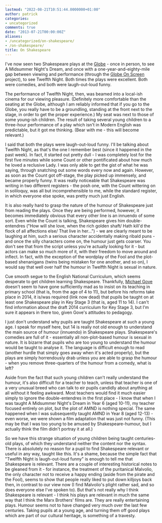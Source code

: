 ```yaml
---
lastmod: "2022-08-21T10:51:44.0000000+01:00"
author: patrick
categories:
- uncategorized
comments: true
date: "2013-07-21T00:00:00Z"
aliases:
- /uncategorized/on-shakespeare/
- /on-shakespeare/
title: On Shakespeare
---
```

I've now seen two Shakespeare plays at the [Globe](https://en.wikipedia.org/wiki/Shakespeare%27s_Globe) - once in person, to see A Midsummer Night's Dream, and once with a one-year-and-eighty-mile gap between viewing and performance (through the [Globe On Screen](https://www.dramaonlinelibrary.com/shakespeares-globe-on-screen) project), to see Twelfth Night.
Both times the plays were excellent.
Both were comedies, and both were laugh-out-loud funny.

The performance of Twelfth Night, then, was beamed into a local-ish cinema for our viewing pleasure.
(Definitely more comfortable than the seating at the Globe, although I am reliably informed that if you go to the Globe, you really have to be a groundling, standing at the front next to the stage, in order to get the proper experience.)
My seat was next to those of some young-ish children.
The result of taking several young children to a three-hour performance of a play which isn't in Modern English was predictable, but it got me thinking.
(Bear with me - this will become relevant.)

I said that both the plays were laugh-out-loud funny.
I'll be talking about Twelfth Night, as that's the one I remember best (since it happened in the past week).
In fact, it started out pretty dull - I was completely lost for the first five minutes while some Count or other pontificated about how much he loved a reclusive Lady.
I was only able to get the gist of what he was saying, through snatching out some words every now and again.
However, as soon as the Count got off-stage, the play picked up immensely, and became properly funny.
It was really noticeable that Shakespeare was writing in two different registers - the posh one, with the Count wittering on in soliloquy, was all but incomprehensible to me, while the standard register, in which everyone else spoke, was pretty much just English.

It is also really hard to grasp the nature of the humour of Shakespeare just from reading the plays.
Once they are being performed, however, it becomes immediately obvious that every other line is an innuendo of some sort.
Even while the Count is talking, Shakespeare gives him double-entendres ("How will she love, when the rich golden shaft/ Hath kill'd the flock of all affections else/ That live in her…") - we are clearly meant to be laughing at him, such a serious character accidentally making ribald puns - and once the silly characters come on, the humour just gets coarser.
You don't see that from the script unless you're actually looking for it - but actors can make so much more of it, with their freedom to move around and inflect.
In fact, with the exception of the wordplay of the Fool and the plot-based shenanigans (twins being mistaken for one another, and so on), I would say that well over half the humour in Twelfth Night is sexual in nature.

Cue smooth segue to the English National Curriculum, which seems desperate to get children learning Shakespeare.
Thankfully, [Michael Gove](https://en.wikipedia.org/wiki/Michael_Gove) doesn't seem to have gone sufficiently mad as to insist on its teaching in primary school (that is, from the age of 4 to 11), but before his reforms take place in 2014, it is/was required (link now dead) that pupils be taught on at least one Shakespeare play in Key Stage 3 (that is, aged 11 to 14).
I can't find information about the draft 2014 curriculum for Key Stage 3, but I'm sure it appears in there too, given Gove's attitudes to pedagogy.

I just don't understand why pupils are taught Shakespeare at such a young age.
I speak for myself here, but 14 is really not old enough to understand the main source of humour (innuendo) in Shakespeare plays.
Shakespeare's comedies are full of it - essentially all non-plot-based humour is sexual in nature.
It is bizarre that pupils who are too young to understand the humour would be taught to analyse it.
The language is difficult enough to read (another hurdle that simply goes away when it's acted properly), but the plays are simply horrendously drab unless you are able to grasp the humour - when you remove three-quarters of the humour from a comedy, what is left?

Aside from the fact that such young children can't really understand the humour, it's also difficult for a teacher to teach, unless that teacher is one of a very unusual breed who can talk to eir pupils candidly about anything at all without it feeling awkward.
Most teachers would find it much easier simply to ignore the double-entendres in the first place - I know that when I was taught A Midsummer Night's Dream in Year 6 (aged 10-11), my teacher focused entirely on plot, but the plot of AMND is nothing special.
The same happened when I was subsequently taught AMND in Year 8 (aged 12-13) - even worse, we were shown a film adaptation that was just not funny.
(This may be that I was too young to be amused by Shakespeare-humour, but I actually think the film didn't portray it at all.)

So we have this strange situation of young children being taught centuries-old plays, of which they understand neither the content nor the syntax.
There is absolutely no reason for a pupil to find Shakespeare relevant or useful in any way, taught like this.
It's a shame, because the simple fact that "Twelfth Night is laugh-out-loud funny" is enough to tell me that Shakespeare is relevant.
There are a couple of interesting historical notes to be gleaned from it - for instance, the treatment of the puritanical Malvolio, the only character not to receive a happy ending (aside from the pirate and the Fool), seems to show that people really liked to put down killjoys back then, in contrast to our view now (I find Malvolio's plight rather sad, and so does everyone else I've spoken to).
But that's not really why I think Shakespeare is relevant - I think his plays are relevant in much the same way that I think the Marx Brothers' films are.
They are really entertaining plays.
Humour seems not to have changed very much over the last few centuries.
Taking pupils at a young age, and turning them off good plays which are part of our cultural heritage, is something of a travesty.
